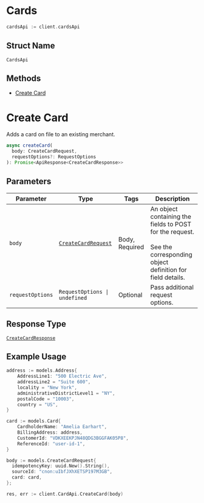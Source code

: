 # Cards

```go
cardsApi := client.cardsApi
```

## Struct Name

`CardsApi`

## Methods

* [Create Card](../../doc/api/cards.md#create-card)

# Create Card

Adds a card on file to an existing merchant.

```ts
async createCard(
  body: CreateCardRequest,
  requestOptions?: RequestOptions
): Promise<ApiResponse<CreateCardResponse>>
```

## Parameters

| Parameter | Type | Tags | Description |
|  --- | --- | --- | --- |
| `body` | [`CreateCardRequest`](../../doc/models/create-card-request.md) | Body, Required | An object containing the fields to POST for the request.<br><br>See the corresponding object definition for field details. |
| `requestOptions` | `RequestOptions \| undefined` | Optional | Pass additional request options. |

## Response Type

[`CreateCardResponse`](../../doc/models/create-card-response.md)

## Example Usage

```go
address := models.Address{
    AddressLine1: "500 Electric Ave",
    addressLine2 = "Suite 600",
    locality = "New York",
    administrativeDistrictLevel1 = "NY",
    postalCode = "10003",
    country = "US",
}

card := models.Card{
    CardholderName: "Amelia Earhart",
    BillingAddress: address,
    CustomerId: "VDKXEEKPJN48QDG3BGGFAK05P8",
    ReferenceId: "user-id-1",
}

body := models.CreateCardRequest{
  idempotencyKey: uuid.New().String(),
  sourceId: "cnon:uIbfJXhXETSP197M3GB",
  card: card,
};

res, err := client.CardApi.CreateCard(body)
```

